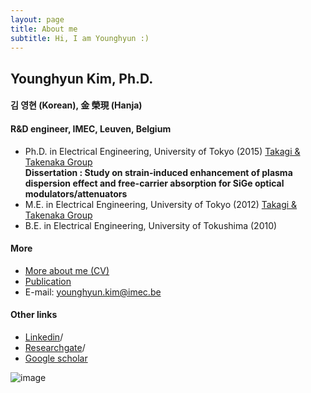 ```yaml
---
layout: page
title: About me
subtitle: Hi, I am Younghyun :)
---
```


## Younghyun Kim, Ph.D.
#### 김 영현 (Korean), 金 榮現 (Hanja)
#### R&D engineer, IMEC, Leuven, Belgium 
- Ph.D. in Electrical Engineering, University of Tokyo (2015) [Takagi & Takenaka Group](http://www.mosfet.k.u-tokyo.ac.jp/index-e.html)  
   **Dissertation : Study on strain-induced enhancement of plasma dispersion effect and free-carrier absorption for SiGe optical modulators/attenuators**
- M.E. in Electrical Engineering, University of Tokyo (2012) [Takagi & Takenaka Group](http://www.mosfet.k.u-tokyo.ac.jp/index-e.html)  
- B.E. in Electrical Engineering, University of Tokushima (2010)

#### More
- [More about me (CV)](https://yh2424.github.io/cv)  
- [Publication](https://yh2424.github.io/publication)  
- E-mail: younghyun.kim@imec.be

#### Other links
- [Linkedin](https://www.linkedin.com/in/younghyun-kim-6806b5119)/
- [Researchgate](https://www.researchgate.net/profile/Younghyun_Kim4)/
- [Google scholar](https://scholar.google.com/citations?user=-X-RZCgAAAAJ&hl=en)

![image](https://user-images.githubusercontent.com/32427749/72687864-647b5880-3b02-11ea-958b-3324cf14382e.png)

